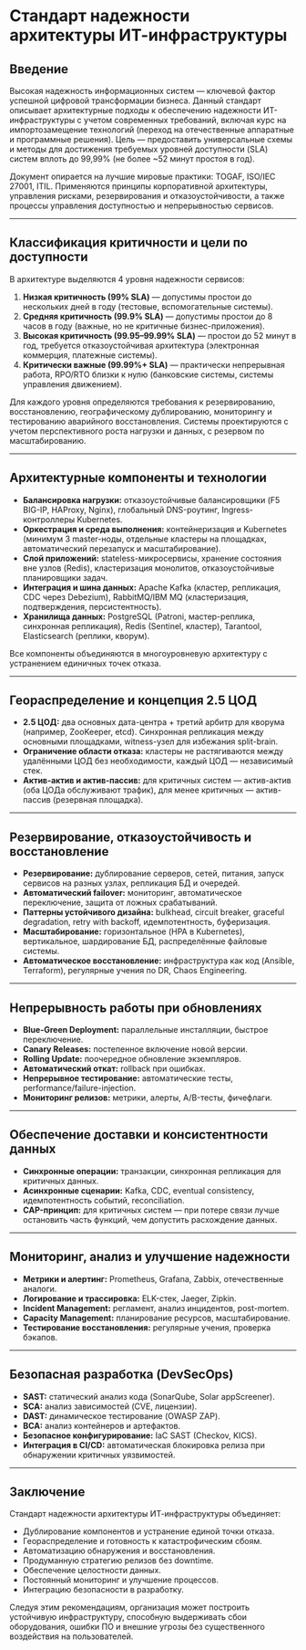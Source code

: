 # Стандарт надежности архитектуры ИТ-инфраструктуры

## Введение

Высокая надежность информационных систем — ключевой фактор успешной цифровой трансформации бизнеса. Данный стандарт описывает архитектурные подходы к обеспечению надежности ИТ-инфраструктуры с учетом современных требований, включая курс на импортозамещение технологий (переход на отечественные аппаратные и программные решения). Цель — предоставить универсальные схемы и методы для достижения требуемых уровней доступности (SLA) систем вплоть до 99,99% (не более ~52 минут простоя в год).

Документ опирается на лучшие мировые практики: TOGAF, ISO/IEC 27001, ITIL. Применяются принципы корпоративной архитектуры, управления рисками, резервирования и отказоустойчивости, а также процессы управления доступностью и непрерывностью сервисов.

---

## Классификация критичности и цели по доступности

В архитектуре выделяются 4 уровня надежности сервисов:

1. **Низкая критичность (99% SLA)** — допустимы простои до нескольких дней в году (тестовые, вспомогательные системы).
2. **Средняя критичность (99.9% SLA)** — допустимы простои до 8 часов в году (важные, но не критичные бизнес-приложения).
3. **Высокая критичность (99.95–99.99% SLA)** — простои до 52 минут в год, требуется отказоустойчивая архитектура (электронная коммерция, платежные системы).
4. **Критически важные (99.99%+ SLA)** — практически непрерывная работа, RPO/RTO близки к нулю (банковские системы, системы управления движением).

Для каждого уровня определяются требования к резервированию, восстановлению, географическому дублированию, мониторингу и тестированию аварийного восстановления. Системы проектируются с учетом перспективного роста нагрузки и данных, с резервом по масштабированию.

---

## Архитектурные компоненты и технологии

- **Балансировка нагрузки:** отказоустойчивые балансировщики (F5 BIG-IP, HAProxy, Nginx), глобальный DNS-роутинг, Ingress-контроллеры Kubernetes.
- **Оркестрация и среда выполнения:** контейнеризация и Kubernetes (минимум 3 master-ноды, отдельные кластеры на площадках, автоматический перезапуск и масштабирование).
- **Слой приложений:** stateless-микросервисы, хранение состояния вне узлов (Redis), кластеризация монолитов, отказоустойчивые планировщики задач.
- **Интеграция и шина данных:** Apache Kafka (кластер, репликация, CDC через Debezium), RabbitMQ/IBM MQ (кластеризация, подтверждения, персистентность).
- **Хранилища данных:** PostgreSQL (Patroni, мастер-реплика, синхронная репликация), Redis (Sentinel, кластер), Tarantool, Elasticsearch (реплики, кворум).

Все компоненты объединяются в многоуровневую архитектуру с устранением единичных точек отказа.

---

## Геораспределение и концепция 2.5 ЦОД

- **2.5 ЦОД:** два основных дата-центра + третий арбитр для кворума (например, ZooKeeper, etcd). Синхронная репликация между основными площадками, witness-узел для избежания split-brain.
- **Ограничение области отказа:** кластеры не растягиваются между удалёнными ЦОД без необходимости, каждый ЦОД — независимый стек.
- **Актив-актив и актив-пассив:** для критичных систем — актив-актив (оба ЦОДа обслуживают трафик), для менее критичных — актив-пассив (резервная площадка).

---

## Резервирование, отказоустойчивость и восстановление

- **Резервирование:** дублирование серверов, сетей, питания, запуск сервисов на разных узлах, репликация БД и очередей.
- **Автоматический failover:** мониторинг, автоматическое переключение, защита от ложных срабатываний.
- **Паттерны устойчивого дизайна:** bulkhead, circuit breaker, graceful degradation, retry with backoff, идемпотентность, буферизация.
- **Масштабирование:** горизонтальное (HPA в Kubernetes), вертикальное, шардирование БД, распределённые файловые системы.
- **Автоматическое восстановление:** инфраструктура как код (Ansible, Terraform), регулярные учения по DR, Chaos Engineering.

---

## Непрерывность работы при обновлениях

- **Blue-Green Deployment:** параллельные инсталляции, быстрое переключение.
- **Canary Releases:** постепенное включение новой версии.
- **Rolling Update:** поочередное обновление экземпляров.
- **Автоматический откат:** rollback при ошибках.
- **Непрерывное тестирование:** автоматические тесты, performance/failure-injection.
- **Мониторинг релизов:** метрики, алерты, A/B-тесты, фичефлаги.

---

## Обеспечение доставки и консистентности данных

- **Синхронные операции:** транзакции, синхронная репликация для критичных данных.
- **Асинхронные сценарии:** Kafka, CDC, eventual consistency, идемпотентность событий, reconciliation.
- **CAP-принцип:** для критичных систем — при потере связи лучше остановить часть функций, чем допустить расхождение данных.

---

## Мониторинг, анализ и улучшение надежности

- **Метрики и алертинг:** Prometheus, Grafana, Zabbix, отечественные аналоги.
- **Логирование и трассировка:** ELK-стек, Jaeger, Zipkin.
- **Incident Management:** регламент, анализ инцидентов, post-mortem.
- **Capacity Management:** планирование ресурсов, масштабирование.
- **Тестирование восстановления:** регулярные учения, проверка бэкапов.

---

## Безопасная разработка (DevSecOps)

- **SAST:** статический анализ кода (SonarQube, Solar appScreener).
- **SCA:** анализ зависимостей (CVE, лицензии).
- **DAST:** динамическое тестирование (OWASP ZAP).
- **BCA:** анализ контейнеров и артефактов.
- **Безопасное конфигурирование:** IaC SAST (Checkov, KICS).
- **Интеграция в CI/CD:** автоматическая блокировка релиза при обнаружении критичных уязвимостей.

---

## Заключение

Стандарт надежности архитектуры ИТ-инфраструктуры объединяет:
- Дублирование компонентов и устранение единой точки отказа.
- Геораспределение и готовность к катастрофическим сбоям.
- Автоматизацию обнаружения и восстановления.
- Продуманную стратегию релизов без downtime.
- Обеспечение целостности данных.
- Постоянный мониторинг и улучшение процессов.
- Интеграцию безопасности в разработку.

Следуя этим рекомендациям, организация может построить устойчивую инфраструктуру, способную выдерживать сбои оборудования, ошибки ПО и внешние угрозы без существенного воздействия на пользователей.
